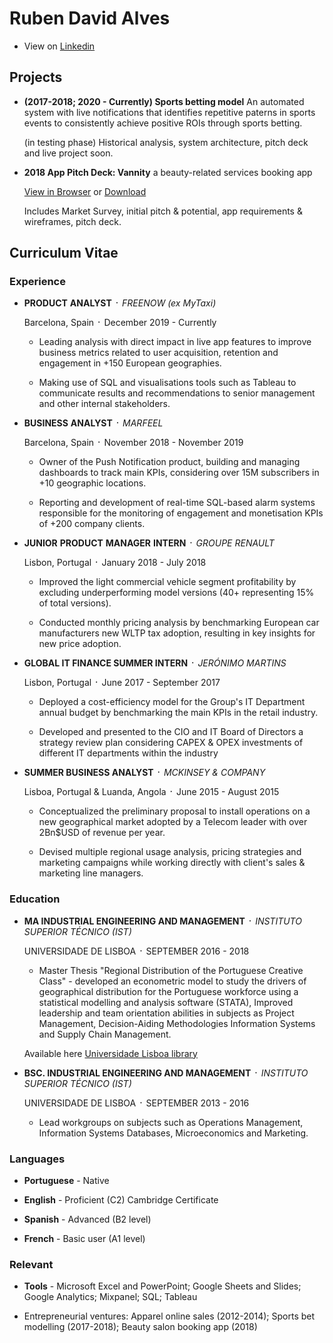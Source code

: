 



# Ruben David Alves

- View on [Linkedin](https://www.linkedin.com/in/rubendavidalves/)

## Projects

- **(2017-2018; 2020 - Currently) Sports betting model** An automated system with live notifications that identifies repetitive paterns in sports events to consistently achieve positive ROIs through sports betting.
  
  (in testing phase) Historical analysis, system architecture, pitch deck and live project soon.

- **2018 App Pitch Deck: Vannity** a beauty-related services booking app

  [View in Browser](https://drive.google.com/drive/folders/1T2Kpif89qwU-gbDGLFmlck0q8U8gWWPl?usp=sharing) or [Download](https://github.com/rubendavidalves/rubendavidalves.github.io/tree/master/VannityAppProject)
  
  Includes Market Survey, initial pitch & potential, app requirements & wireframes, pitch deck.
  

## Curriculum Vitae

### Experience

- **PRODUCT** **ANALYST** ᛫ *FREENOW (ex MyTaxi)*

  Barcelona, Spain ᛫ December 2019 - Currently

  - Leading analysis with direct impact in live app features to improve business metrics related to user acquisition, retention and engagement in +150 European geographies.
  
  - Making use of SQL and visualisations tools such as Tableau to communicate results and recommendations to senior management and other internal stakeholders.

- **BUSINESS** **ANALYST** ᛫ *MARFEEL*

  Barcelona, Spain ᛫ November 2018 - November 2019

  - Owner of the Push Notification product, building and managing dashboards to track main KPIs, considering over 15M subscribers in +10 geographic locations.
  
  - Reporting and development of real-time SQL-based alarm systems responsible for the monitoring of engagement and monetisation KPIs of +200 company clients.

- **JUNIOR** **PRODUCT** **MANAGER** **INTERN** ᛫ *GROUPE RENAULT*

  Lisbon, Portugal ᛫ January 2018 - July 2018

  - Improved the light commercial vehicle segment profitability by excluding underperforming model versions (40+ representing 15% of total versions).
  
  - Conducted monthly pricing analysis by benchmarking European car manufacturers new WLTP tax adoption, resulting in key insights for new price adoption.

- **GLOBAL IT FINANCE SUMMER INTERN** ᛫ *JERÓNIMO MARTINS*

  Lisbon, Portugal ᛫ June 2017 - September 2017

  - Deployed a cost-efficiency model for the Group's IT Department annual budget by benchmarking the main KPIs in the retail industry.
  
  - Developed and presented to the CIO and IT Board of Directors a strategy review plan considering CAPEX & OPEX investments of different IT departments within the industry

- **SUMMER BUSINESS ANALYST** ᛫ *MCKINSEY & COMPANY*

  Lisboa, Portugal & Luanda, Angola ᛫ June 2015 - August 2015

  - Conceptualized the preliminary proposal to install operations on a new geographical market adopted by a Telecom leader with over 2Bn$USD of revenue per year.
  
  - Devised multiple regional usage analysis, pricing strategies and marketing campaigns while working directly with client's sales & marketing line managers.

### Education

- **MA INDUSTRIAL ENGINEERING AND MANAGEMENT** ᛫ *INSTITUTO SUPERIOR TÉCNICO (IST)* 

  UNIVERSIDADE DE LISBOA ᛫ SEPTEMBER 2016 - 2018
  
  - Master Thesis "Regional Distribution of the Portuguese Creative Class" - developed an econometric model to study the drivers of geographical distribution for the Portuguese workforce using a statistical modelling and analysis software (STATA),
Improved leadership and team orientation abilities in subjects as Project Management,  Decision-Aiding Methodologies Information Systems and Supply Chain Management.

  Available here [Universidade Lisboa library](https://bibliotecas.utl.pt/cgi-bin/koha/opac-detail.pl?biblionumber=537842)

- **BSC. INDUSTRIAL ENGINEERING AND MANAGEMENT** ᛫ *INSTITUTO SUPERIOR TÉCNICO (IST)* 

  UNIVERSIDADE DE LISBOA ᛫ SEPTEMBER 2013 - 2016
  
  - Lead workgroups on subjects such as Operations Management, Information Systems Databases, Microeconomics and Marketing.

### Languages

- **Portuguese** - Native

- **English** - Proficient (C2) Cambridge Certificate

- **Spanish** - Advanced (B2 level)

- **French** - Basic user (A1 level)

### Relevant

- **Tools** - Microsoft Excel and PowerPoint; Google Sheets and Slides; Google Analytics; Mixpanel; SQL; Tableau

- Entrepreneurial ventures: Apparel online sales (2012-2014); Sports bet modelling (2017-2018); Beauty salon booking app (2018)

